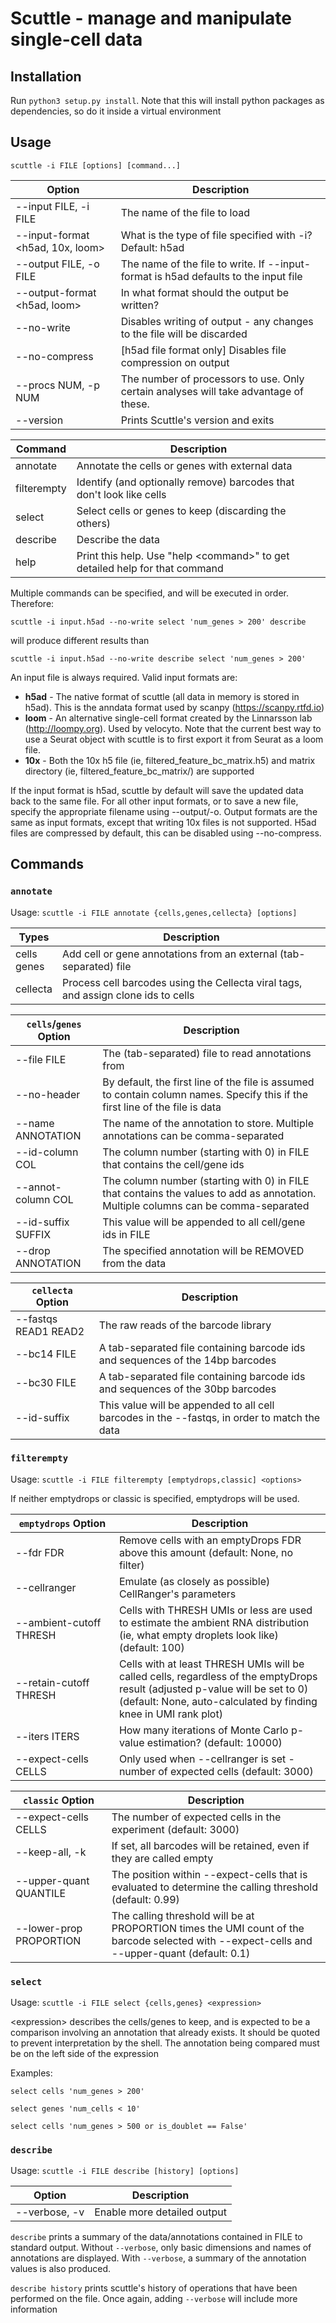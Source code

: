 # Scuttle - manage and manipulate single-cell data

## Installation

Run `python3 setup.py install`.  Note that this will install python packages as dependencies, so do it inside a virtual environment

## Usage

`scuttle -i FILE [options] [command...]`

Option | Description
-------|------------
--input FILE, -i FILE | The name of the file to load
--input-format &lt;h5ad, 10x, loom> | What is the type of file specified with -i? Default: h5ad
--output FILE, -o FILE | The name of the file to write.  If --input-format is h5ad defaults to the input file
--output-format &lt;h5ad, loom> | In what format should the output be written?
--no-write | Disables writing of output - any changes to the file will be discarded
--no-compress | [h5ad file format only] Disables file compression on output
--procs NUM, -p NUM | The number of processors to use.  Only certain analyses will take advantage of these.
--version | Prints Scuttle's version and exits

Command | Description
--------|------------
annotate | Annotate the cells or genes with external data
filterempty | Identify (and optionally remove) barcodes that don't look like cells
select | Select cells or genes to keep (discarding the others)
describe | Describe the data
help | Print this help.  Use "help &lt;command>" to get detailed help for that command

Multiple commands can be specified, and will be executed in order.  Therefore:

`scuttle -i input.h5ad --no-write select 'num_genes > 200' describe`

will produce different results than

`scuttle -i input.h5ad --no-write describe select 'num_genes > 200'`

An input file is always required.  Valid input formats are:
 * **h5ad** - The native format of scuttle (all data in memory is stored in h5ad).  This is the anndata format used by scanpy (https://scanpy.rtfd.io)
 * **loom** - An alternative single-cell format created by the Linnarsson lab (http://loompy.org).  Used by velocyto.  Note that the current best way to use a Seurat object with scuttle is to first export it from Seurat as a loom file.
 * **10x** - Both the 10x h5 file (ie, filtered_feature_bc_matrix.h5) and matrix directory (ie, filtered_feature_bc_matrix/) are supported

If the input format is h5ad, scuttle by default will save the updated data back to the same file.  For all other input formats, or to save a new file, specify the appropriate filename using --output/-o.  Output formats are the same as input formats, except that writing 10x files is not supported.  H5ad files are compressed by default, this can be disabled using --no-compress.

## Commands

### `annotate`

Usage: `scuttle -i FILE annotate {cells,genes,cellecta} [options]`

Types| Description
-----|----
cells<br>genes | Add cell or gene annotations from an external (tab-separated) file
cellecta | Process cell barcodes using the Cellecta viral tags, and assign clone ids to cells

`cells`/`genes` Option|Description
-----|------
--file FILE | The (tab-separated) file to read annotations from
--no-header | By default, the first line of the file is assumed to contain column names. Specify this if the first line of the file is data
--name ANNOTATION | The name of the annotation to store.  Multiple annotations can be comma-separated
--id-column COL | The column number (starting with 0) in FILE that contains the cell/gene ids
--annot-column COL | The column number (starting with 0) in FILE that contains the values to add as annotation. Multiple columns can be comma-separated
--id-suffix SUFFIX | This value will be appended to all cell/gene ids in FILE
--drop ANNOTATION | The specified annotation will be REMOVED from the data

`cellecta` Option|Description
-------|---------
--fastqs READ1 READ2 | The raw reads of the barcode library
--bc14 FILE | A tab-separated file containing barcode ids and sequences of the 14bp barcodes
--bc30 FILE | A tab-separated file containing barcode ids and sequences of the 30bp barcodes
--id-suffix | This value will be appended to all cell barcodes in the --fastqs, in order to match the data

### `filterempty`

Usage: `scuttle -i FILE filterempty [emptydrops,classic] <options>`

If neither emptydrops or classic is specified, emptydrops will be used.

`emptydrops`&nbsp;Option | Description
--------------------|------------
--fdr FDR | Remove cells with an emptyDrops FDR above this amount (default: None, no filter)
--cellranger | Emulate (as closely as possible) CellRanger's parameters
--ambient-cutoff THRESH | Cells with THRESH UMIs or less are used to estimate the ambient RNA distribution (ie, what empty droplets look like) (default: 100)
--retain-cutoff THRESH | Cells with at least THRESH UMIs will be called cells, regardless of the emptyDrops result (adjusted p-value will be set to 0) (default: None, auto-calculated by finding knee in UMI rank plot)
--iters ITERS | How many iterations of Monte Carlo p-value estimation? (default: 10000)
--expect-cells CELLS | Only used when --cellranger is set - number of expected cells (default: 3000)

`classic`&nbsp;Option | Description
----------------------|------------
--expect-cells CELLS | The number of expected cells in the experiment (default: 3000)
--keep-all, -k | If set, all barcodes will be retained, even if they are called empty
--upper-quant QUANTILE | The position within --expect-cells that is evaluated to determine the calling threshold (default: 0.99)
--lower-prop PROPORTION | The calling threshold will be at PROPORTION times the UMI count of the barcode selected with --expect-cells and --upper-quant (default: 0.1)

### `select`

Usage: `scuttle -i FILE select {cells,genes} <expression>`

&lt;expression> describes the cells/genes to keep, and is expected to be a comparison involving an annotation that already exists.  It should be quoted to prevent interpretation by the shell.  The annotation being compared must be on the left side of the expression

Examples:

`select cells 'num_genes > 200'`

`select genes 'num_cells < 10'`

`select cells 'num_genes > 500 or is_doublet == False'`

### `describe`

Usage: `scuttle -i FILE describe [history] [options]`

Option | Description
-------|------------
--verbose, -v | Enable more detailed output

`describe` prints a summary of the data/annotations contained in FILE to standard output.  Without `--verbose`, only basic dimensions and names of annotations are displayed.  With `--verbose`, a summary of the annotation values is also produced.

`describe history` prints scuttle's history of operations that have been performed on the file.  Once again, adding `--verbose` will include more information

